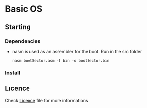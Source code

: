 # Basic OS

## Starting

### Dependencies

* nasm is used as an assembler for the boot. Run in the src folder
  
  ```
  nasm bootSector.asm -f bin -o bootSector.bin
  ```

### Install

## Licence

Check [Licence](github.com/TheodoreDev/OS/master/LICENCE) file for more informations
